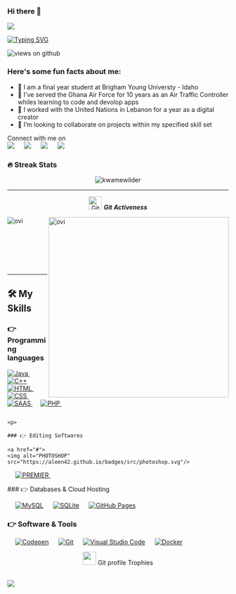 



### Hi there 👋

 <img src="https://profile-counter.glitch.me/kwamewilder/count.svg"> 


[![Typing SVG](https://readme-typing-svg.herokuapp.com?color=%23F73613&duration=5011&multiline=true&width=602&height=97&lines=Hi%2C+Emmanuel+here!;I+am+a+Software+Engineering+student;I+am+also+a+Corporal+in+the+Ghana+Air+Force+🇬🇭)](https://git.io/typing-svg)

<img src="https://komarev.com/ghpvc/?username=kwamewilder&label=Views&color=brightgreen&style=flat-square" alt="views on github" />

<h3> Here's some fun facts about me: </h3>

- 🔭 I am a final year student at Brigham Young Universty - Idaho
- 🌱 I've served the Ghana Air Force for 10 years as an Air Traffic Controller whiles learning to code and devolop apps
- 🤔 I worked with the United Nations in Lebanon for a year as a digital creator
- 👯 I’m looking to collaborate on projects within my specified skill set

<p>Connect with me on
<br>	
<a target="_blank" href="https://www.linkedin.com/in/oheneba-ega/"><img src="https://img.shields.io/badge/-LinkedIn-0077B5?style=for-the-badge&logo=Linkedin&logoColor=white"></img></a>
&emsp;
<a target="_blank" href="mailto:oheneba.ega@outlook.com.com"
><img src="https://img.shields.io/badge/Microsoft_Outlook-0078D4?style=for-the-badge&logo=microsoft-outlook&logoColor=white"></img></a>
&emsp;
<a target="_blank" href="https://twitter.com/kwame_wilder"><img src="https://img.shields.io/badge/-Twitter-1DA1F2?style=for-the-badge&logo=Twitter&logoColor=white"></img></a>
&emsp;
<a target="_blank" href=“https://discordapp.com/users/wilder064#7651/"><img src="https://img.shields.io/badge/Discord-7289DA?style=for-the-badge&logo=discord&logoColor=white"></img></a>
&emsp;

<br>
</p>


### 🔥 Streak Stats
<p align="center"><img src="https://github-readme-stats.vercel.app/api?username=kwamewilder&theme=gruvbox" alt="kwamewilder"  /></p>

<hr>
<p align="center">
 <img src="https://media.giphy.com/media/W5eoZHPpUx9sapR0eu/giphy.gif" width="30px" alt="Git"/>&nbsp;<i><b>Git Activeness</b></i></p>
 
<p><img align="left" src="https://github-readme-stats.vercel.app/api/top-langs?username=kwamewilder&show_icons=true&locale=en&layout=compact&theme=gruvbox" alt="ovi" /></p>
<p>&nbsp;<img align="right" src="https://github-readme-streak-stats.herokuapp.com/?user=kwamewilder&theme=gruvbox" alt="ovi" width="410" /></p>
<br><br><br><br><br>

<hr>



<!-- ![𝚐𝚒𝚝𝚑𝚞𝚋 𝚐𝚛𝚊𝚙𝚑](https://activity-graph.herokuapp.com/graph?username=Ahmad-shaikh575&theme=gruvbox&hide_border=true&area=true) -->



## 🛠️ My Skills

### 👉 Programming languages

<p align="left"> 
  

<a href="https://www.java.com/en/">
    <img alt="Java" src="https://img.shields.io/badge/Java-ED8B00?style=for-the-badge&logo=java&logoColor=white"/>
  </a>                                                                                                                &emsp;
<a href="https://www.isocpp.org">
    <img alt="C++" src="https://img.shields.io/badge/C%2B%2B-00599C?style=for-the-badge&logo=c%2B%2B&logoColor=white"/>
  </a>                                                                                                               
 <a href="#">
    <img alt="HTML" src="https://img.shields.io/badge/HTML-239120?style=for-the-badge&logo=html5&logoColor=white"/>
  </a>                                                                                                                &emsp;                                                                                                                <a href="#">
    <img alt="CSS" src="https://img.shields.io/badge/CSS-239120?&style=for-the-badge&logo=css3&logoColor=white"/>
  </a>                                                                                                                &emsp;                                                                                                              <a href="#">
    <img alt="SAAS" src="https://img.shields.io/badge/Sass-CC6699?style=for-the-badge&logo=sass&logoColor=white"/>
  </a>                                                                                                                &emsp;                                                                                                             <a href="#">
    <img alt="PHP" src="https://img.shields.io/badge/PHP-777BB4?style=for-the-badge&logo=php&logoColor=white"/>
  </a>                                                                                                                &emsp;
                                                                                                             </p>
                                                                                                             
                                                                                                             <p>
                                                                                                             ### 👉 Editing Softwares
                                                                                                             <a href="#">
    <img alt="PHOTOSHOP" src="https://aleen42.github.io/badges/src/photoshop.svg"/>
  </a>                                                                                                                &emsp;
                                                                                                             <a href="#">
    <img alt="PREMIER" src="https://aleen42.github.io/badges/src/premiere.svg"/>
  </a>                                                                                                                &emsp;
                                                                                                                 
</p>
<!--
### 👉 Frameworks
<p align="left"> 
&emsp;
  <a href="https://flutter.dev/" target="_blank"> 
     <img alt="Flutter" src="https://img.shields.io/badge/Flutter-02569B?style=for-the-badge&logo=flutter&logoColor=white">
   </a>
  &emsp; 
  <a href="https://www.tensorflow.org/" target="_blank"> 
   <img alt="TensorFlow" src="https://img.shields.io/badge/TensorFlow-FF6F00?style=for-the-badge&logo=TensorFlow&logoColor=white">
  </a>   
  &emsp;
  <a href="https://scikit-learn.org/" target="_blank">
    <img alt="Scikit Learn" src="https://img.shields.io/badge/scikit_learn-F7931E?style=for-the-badge&logo=scikit-learn&logoColor=white">
  </a> 
   &emsp;
  <a href="https://keras.io/" target="_blank"> 
    <img alt="Keras" src="https://img.shields.io/badge/Keras-D00000?style=for-the-badge&logo=Keras&logoColor=white"/>
  </a>
  &emsp;
  <a href="https://pytorch.org/" target="_blank"> 
    <img alt="Pytorch" src="https://img.shields.io/badge/PyTorch-EE4C2C?style=for-the-badge&logo=PyTorch&logoColor=white"/>
  </a>
</p>
-->
### 👉 Databases & Cloud Hosting
<p align="left">
  &emsp;
    <a href="https://www.mysql.com/"><img alt="MySQL" src="https://img.shields.io/badge/MySQL-00000F?style=for-the-badge&logo=mysql&logoColor=white"></a>
  &emsp;
    <a href="https://www.sqlite.org/"><img alt="SQLite" src ="https://img.shields.io/badge/SQLite-07405E?style=for-the-badge&logo=sqlite&logoColor=white"/></a>
  &emsp;
    <a href="https://www.github.com"><img alt="GitHub Pages" src="https://img.shields.io/badge/GitHub-100000?style=for-the-badge&logo=github&logoColor=white"></a>

 </p>

 ### 👉 Software & Tools
 
<p>
  &emsp;
    <a href="#"><img alt="Codepen" src="https://img.shields.io/badge/Codepen-000000?style=for-the-badge&logo=codepen&logoColor=white"></a>
  &emsp;
    <a href="#"><img alt="Git" src="https://img.shields.io/badge/Git-F05032?style=for-the-badge&logo=git&logoColor=white"></a>
  &emsp; 
    <a href="#"><img alt="Visual Studio Code" src="https://img.shields.io/badge/Visual_Studio_Code-0078D4?style=for-the-badge&logo=visual%20studio%20code&logoColor=white"></a>
  &emsp;
    <a href="#"><img alt="Docker" src="https://img.shields.io/badge/Docker-2CA5E0?style=for-the-badge&logo=docker&logoColor=white"></a>
     &emsp;
    
    
</p>
<p align="center"><img src="https://media.giphy.com/media/QaMcXSekUWx7aogAUr/giphy.gif" width="30" />&nbsp;Git profile Trophies</p><br>
<img src="https://github-profile-trophy.vercel.app/?username=kwamewilder&theme=gruvbox" />


<br/>

